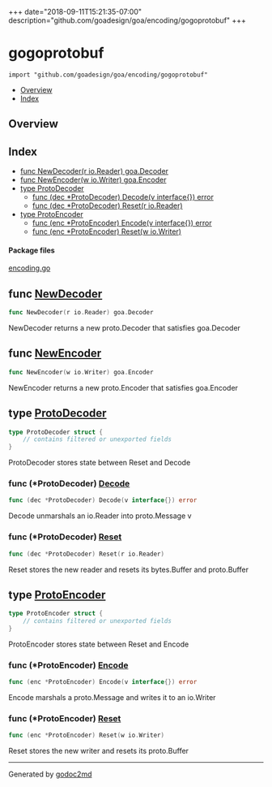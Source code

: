 +++
date="2018-09-11T15:21:35-07:00"
description="github.com/goadesign/goa/encoding/gogoprotobuf"
+++


# gogoprotobuf
`import "github.com/goadesign/goa/encoding/gogoprotobuf"`

* [Overview](#pkg-overview)
* [Index](#pkg-index)

## <a name="pkg-overview">Overview</a>



## <a name="pkg-index">Index</a>
* [func NewDecoder(r io.Reader) goa.Decoder](#NewDecoder)
* [func NewEncoder(w io.Writer) goa.Encoder](#NewEncoder)
* [type ProtoDecoder](#ProtoDecoder)
  * [func (dec *ProtoDecoder) Decode(v interface{}) error](#ProtoDecoder.Decode)
  * [func (dec *ProtoDecoder) Reset(r io.Reader)](#ProtoDecoder.Reset)
* [type ProtoEncoder](#ProtoEncoder)
  * [func (enc *ProtoEncoder) Encode(v interface{}) error](#ProtoEncoder.Encode)
  * [func (enc *ProtoEncoder) Reset(w io.Writer)](#ProtoEncoder.Reset)


#### <a name="pkg-files">Package files</a>
[encoding.go](/src/github.com/goadesign/goa/encoding/gogoprotobuf/encoding.go) 





## <a name="NewDecoder">func</a> [NewDecoder](/src/target/encoding.go?s=644:684#L34)
``` go
func NewDecoder(r io.Reader) goa.Decoder
```
NewDecoder returns a new proto.Decoder that satisfies goa.Decoder



## <a name="NewEncoder">func</a> [NewEncoder](/src/target/encoding.go?s=1478:1518#L68)
``` go
func NewEncoder(w io.Writer) goa.Encoder
```
NewEncoder returns a new proto.Encoder that satisfies goa.Encoder




## <a name="ProtoDecoder">type</a> [ProtoDecoder](/src/target/encoding.go?s=368:451#L20)
``` go
type ProtoDecoder struct {
    // contains filtered or unexported fields
}

```
ProtoDecoder stores state between Reset and Decode










### <a name="ProtoDecoder.Decode">func</a> (\*ProtoDecoder) [Decode](/src/target/encoding.go?s=837:889#L43)
``` go
func (dec *ProtoDecoder) Decode(v interface{}) error
```
Decode unmarshals an io.Reader into proto.Message v




### <a name="ProtoDecoder.Reset">func</a> (\*ProtoDecoder) [Reset](/src/target/encoding.go?s=1313:1356#L61)
``` go
func (dec *ProtoDecoder) Reset(r io.Reader)
```
Reset stores the new reader and resets its bytes.Buffer and proto.Buffer




## <a name="ProtoEncoder">type</a> [ProtoEncoder](/src/target/encoding.go?s=509:571#L27)
``` go
type ProtoEncoder struct {
    // contains filtered or unexported fields
}

```
ProtoEncoder stores state between Reset and Encode










### <a name="ProtoEncoder.Encode">func</a> (\*ProtoEncoder) [Encode](/src/target/encoding.go?s=1656:1708#L76)
``` go
func (enc *ProtoEncoder) Encode(v interface{}) error
```
Encode marshals a proto.Message and writes it to an io.Writer




### <a name="ProtoEncoder.Reset">func</a> (\*ProtoEncoder) [Reset](/src/target/encoding.go?s=2117:2160#L96)
``` go
func (enc *ProtoEncoder) Reset(w io.Writer)
```
Reset stores the new writer and resets its proto.Buffer








- - -
Generated by [godoc2md](http://godoc.org/github.com/davecheney/godoc2md)

